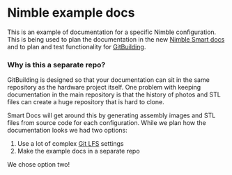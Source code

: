# Nimble example docs

This is an example of documentation for a specific Nimble configuration. This is being used to plan the documentation in the new [Nimble Smart docs](https://github.com/Wakoma/nimble/pull/23) and to plan and test functionality for [GitBuilding](https://gitbuilding.io).

### Why is this a separate repo?

GitBuilding is designed so that your documentation can sit in the same repository as the hardware project itself. One problem with keeping documentation in the main repository is that the history of photos and STL files can create a huge repository that is hard to clone.

Smart Docs will get around this by generating assembly images and STL files from source code for each configuration. While we plan how the documentation looks we had two options:

1. Use a lot of complex [Git LFS](https://git-lfs.com/) settings
1. Make the example docs in a separate repo

We chose option two!

